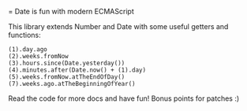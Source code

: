 = Date is fun with modern ECMAScript

This library extends Number and Date with some useful getters
and functions:

    (1).day.ago
    (2).weeks.fromNow
    (3).hours.since(Date.yesterday())
    (4).minutes.after(Date.now() + (1).day)
    (5).weeks.fromNow.atTheEndOfDay()
    (7).weeks.ago.atTheBeginningOfYear()

Read the code for more docs and have fun!
Bonus points for patches :)

